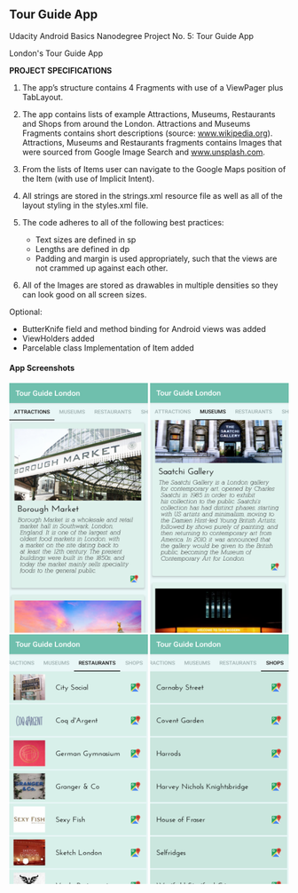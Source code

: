## Tour Guide App
Udacity Android Basics Nanodegree Project No. 5: Tour Guide App

London's Tour Guide App

<b>PROJECT SPECIFICATIONS</b>

1. The app’s structure contains 4 Fragments with use of a ViewPager plus TabLayout.

2. The app contains lists of example Attractions, Museums, Restaurants and Shops from around the London. Attractions and Museums Fragments contains short descriptions (source: www.wikipedia.org). Attractions, Museums and Restaurants fragments contains Images that were sourced from Google Image Search and www.unsplash.com. 

3. From the lists of Items user can navigate to the Google Maps position of the Item (with use of Implicit Intent).

4. All strings are stored in the strings.xml resource file as well as all of the layout styling in the styles.xml file. 

5. The code adheres to all of the following best practices:
   - Text sizes are defined in sp
   - Lengths are defined in dp
   - Padding and margin is used appropriately, such that the views are not crammed up against each other.

6. All of the Images are stored as drawables in multiple densities so they can look good on all screen sizes.

Optional:

- ButterKnife field and method binding for Android views was added 
- ViewHolders added
- Parcelable class Implementation of Item added


#### App Screenshots 



<img src = "Screenshots/Screenshot1.png" width="250px" height="450px"> <img src = "Screenshots/Screenshot2.png" width="250px" height="450px" > <img src = "Screenshots/Screenshot3.png" width="250px" height="450px" > <img src = "Screenshots/Screenshot4.png" width="250px" height="450px" >


